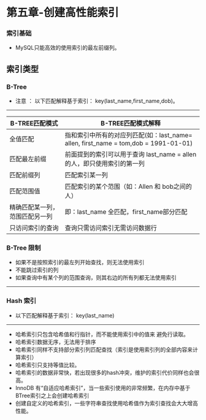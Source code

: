 # 第五章-创建高性能索引

### 索引基础
* MySQL只能高效的使用索引的最左前缀列。


## 索引类型
### B-Tree

* 注意 ： 以下匹配解释基于索引： key(last_name,first_name,dob)。
---
 B-TREE匹配模式|   B-TREE匹配模式解释
--- | ---
全值匹配 | 指和索引中所有的对应列匹配(如：last_name= allen, first_name = tom,dob = 1991-01-01)
匹配最左前缀 | 前面提到的索引可以用于查询 last_name = allen 的人，即只使用索引的第一列
匹配前缀列 | 匹配索引某一列
匹配范围值 | 匹配索引的某个范围（如：Allen 和 bob之间的人）
精确匹配某一列，范围匹配另一列 | 即：last_name 全匹配，first_name部分匹配
只访问索引的查询 | 查询只需访问索引无需访问数据行

### B-Tree 限制
* 如果不是按照索引的最左列开始查找，则无法使用索引
* 不能跳过索引的列
* 如果查询中有某个列的范围查询，则其右边的所有列都无法使用索引
---
### Hash 索引
* 以下匹配解释基于索引： key(last_name)
---
* 哈希索引只包含哈希值和行指针，而不能使用索引中的值来 避免行读取。
* 哈希索引数据无序，无法用于排序
* 哈希索引同样不支持部分索引列匹配查找（索引是使用索引列的全部内容来计算索引）
* 哈希索引只支持等值比较。
* 哈希索引的数据非常快，若出现很多的hash冲突，维护的索引代价同样也会很高。
* InnoDB 有“自适应哈希索引”，当一些索引使用的非常频繁，在内存中基于BTree索引之上会创建哈希索引
* 创建自定义的哈希索引，一些字符串查找使用哈希值作为索引查找会大大增高性能。


### 
